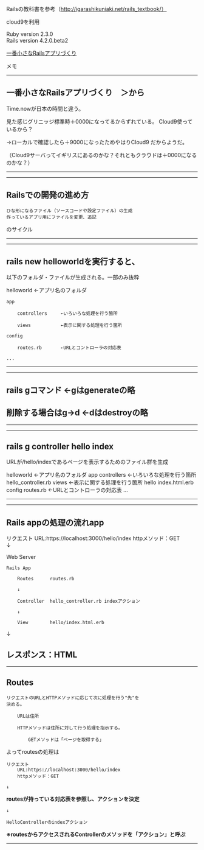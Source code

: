 
Railsの教科書を参考（http://igarashikuniaki.net/rails_textbook/）

cloud9を利用


Ruby version 2.3.0  
Rails version 4.2.0.beta2  


[一番小さなRailsアプリづくり](http://igarashikuniaki.net/rails_textbook/smallest-app.html)


メモ


--------------------------------------------------------------
## 一番小さなRailsアプリづくり　＞から

Time.nowが日本の時間と違う。

見た感じグリニッジ標準時＋0000になってるからずれている。
Cloud9使っているから？

→ローカルで確認したら＋9000になったためやはりCloud9
だからようだ。

（Cloud9サーバってイギリスにあるのかな？それともクラウドは＋0000になるのかな？）

---------------------------------------------------------------



---------------------------------------------------------------
## Railsでの開発の進め方

    ひな形になるファイル（ソースコードや設定ファイル）の生成  
    作っているアプリ用にファイルを変更、追記  
のサイクル

---------------------------------------------------------------



---------------------------------------------------------------
## rails new helloworldを実行すると、
以下のフォルダ・ファイルが生成される。一部のみ抜粋

helloworld              ←アプリ名のフォルダ

    app
    
        controllers     ←いろいろな処理を行う箇所
        
        views           ←表示に関する処理を行う箇所
        
    config
    
        routes.rb       ←URLとコントローラの対応表
        
    ...
    
----------------------------------------------------------------



----------------------------------------------------------------
## rails gコマンド     ←gはgenerateの略

## 削除する場合はg→d   ←dはdestroyの略

----------------------------------------------------------------



----------------------------------------------------------------
## rails g controller hello index

URLが/hello/indexであるページを表示するためのファイル群を生成

helloworld              ←アプリ名のフォルダ
    app
        controllers     ←いろいろな処理を行う箇所
            hello_controller.rb
        views           ←表示に関する処理を行う箇所
            hello
                index.html.erb
    config
        routes.rb       ←URLとコントローラの対応表
    ...
    
----------------------------------------------------------------



----------------------------------------------------------------
## Rails appの処理の流れapp

リクエスト
    URL:https://localhost:3000/hello/index
    httpメソッド：GET  
↓  

Web Server

    Rails App
    
        Routes      routes.rb  
        
        ↓
        
        Controller  hello_controller.rb indexアクション  
        
        ↓  
        
        View        hello/index.html.erb  

↓  

レスポンス：HTML
-----------------------------------------------------------------



-----------------------------------------------------------------
## Routes

    リクエストのURLとHTTPメソッドに応じて次に処理を行う"先"を
    決める。
    
        URLは住所
        
        HTTPメソッドは住所に対して行う処理を指示する。

            GETメソッドは「ページを取得する」
        
よってroutesの処理は

    リクエスト  
        URL:https://localhost:3000/hello/index  
        httpメソッド：GET  
        
    ↓
    
**routesが持っている対応表を参照し、アクションを決定**
     
    ↓
    
    HelloControllerのindexアクション
    
**※routesからアクセスされるControllerのメソッドを「アクション」と呼ぶ**
    
----------------------------------------------------------------
    
    
